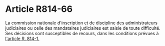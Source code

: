# Article R814-66

La commission nationale d'inscription et de discipline des administrateurs judiciaires ou celle des mandataires judiciaires est saisie de toute difficulté. Ses décisions sont susceptibles de recours, dans les conditions prévues à <a href='/affichCodeArticle.do?cidTexte=LEGITEXT000005634379&idArticle=LEGIARTI000006270641&dateTexte=&categorieLien=cid' title='Code de commerce - art. R814-1 (V)'>l'article R. 814-1.</a>
